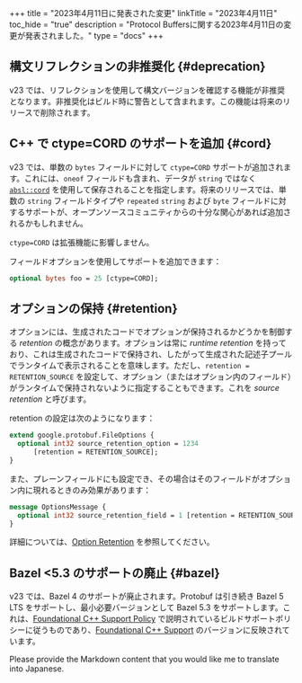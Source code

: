 +++
title = "2023年4月11日に発表された変更"
linkTitle = "2023年4月11日"
toc_hide = "true"
description = "Protocol Buffersに関する2023年4月11日の変更が発表されました。"
type = "docs"
+++

## 構文リフレクションの非推奨化 {#deprecation}

v23 では、リフレクションを使用して構文バージョンを確認する機能が非推奨となります。非推奨化はビルド時に警告として含まれます。この機能は将来のリリースで削除されます。

## C++ で ctype=CORD のサポートを追加 {#cord}

v23 では、単数の `bytes` フィールドに対して `ctype=CORD` サポートが追加されます。これには、`oneof` フィールドも含まれ、データが `string` ではなく [`absl::cord`](https://github.com/abseil/abseil-cpp/blob/master/absl/strings/cord.h) を使用して保存されることを指定します。将来のリリースでは、単数の `string` フィールドタイプや `repeated` `string` および `byte` フィールドに対するサポートが、オープンソースコミュニティからの十分な関心があれば追加されるかもしれません。

`ctype=CORD` は拡張機能に影響しません。

フィールドオプションを使用してサポートを追加できます：

```proto
optional bytes foo = 25 [ctype=CORD];
```

## オプションの保持 {#retention}

オプションには、生成されたコードでオプションが保持されるかどうかを制御する *retention* の概念があります。オプションは常に *runtime retention* を持っており、これは生成されたコードで保持され、したがって生成された記述子プールでランタイムで表示されることを意味します。ただし、`retention = RETENTION_SOURCE` を設定して、オプション（またはオプション内のフィールド）がランタイムで保持されないように指定することもできます。これを *source retention* と呼びます。

retention の設定は次のようになります：

```proto
extend google.protobuf.FileOptions {
  optional int32 source_retention_option = 1234
      [retention = RETENTION_SOURCE];
}
```

また、プレーンフィールドにも設定でき、その場合はそのフィールドがオプション内に現れるときのみ効果があります：

```proto
message OptionsMessage {
  optional int32 source_retention_field = 1 [retention = RETENTION_SOURCE];
}
```

詳細については、[Option Retention](/programming-guides/proto3#option-retention) を参照してください。

## Bazel <5.3 のサポートの廃止 {#bazel}

v23 では、Bazel 4 のサポートが廃止されます。Protobuf は引き続き Bazel 5 LTS をサポートし、最小必要バージョンとして Bazel 5.3 をサポートします。これは、[Foundational C++ Support Policy](https://opensource.google/documentation/policies/cplusplus-support#build_systems) で説明されているビルドサポートポリシーに従うものであり、[Foundational C++ Support](https://github.com/google/oss-policies-info/blob/main/foundational-cxx-support-matrix.md) のバージョンに反映されています。

Please provide the Markdown content that you would like me to translate into Japanese.
